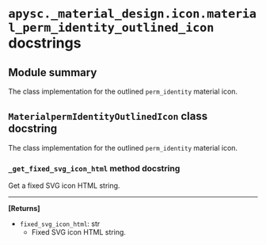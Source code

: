 # `apysc._material_design.icon.material_perm_identity_outlined_icon` docstrings

## Module summary

The class implementation for the outlined `perm_identity` material icon.

## `MaterialpermIdentityOutlinedIcon` class docstring

The class implementation for the outlined `perm_identity` material icon.

### `_get_fixed_svg_icon_html` method docstring

Get a fixed SVG icon HTML string.<hr>

**[Returns]**

- `fixed_svg_icon_html`: str
  - Fixed SVG icon HTML string.